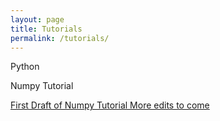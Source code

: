 ```yaml
---
layout: page
title: Tutorials
permalink: /tutorials/
---
```


Python 

Numpy Tutorial

[First Draft of Numpy Tutorial More edits to come](/tutorials/2018/07/26/numpy-tutorial.html)
 
